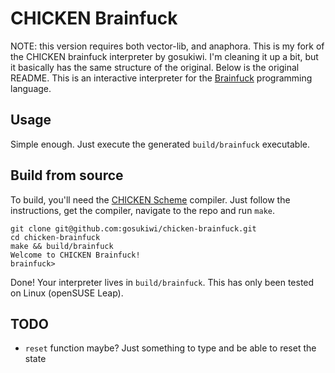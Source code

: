 # CHICKEN Brainfuck
NOTE: this version requires both vector-lib, and anaphora.
This is my fork of the CHICKEN brainfuck interpreter by gosukiwi.
I'm cleaning it up a bit, but it basically has the same structure of the original.
Below is the original README.
This is an interactive interpreter for the 
[Brainfuck](https://en.wikipedia.org/wiki/Brainfuck) programming language.

## Usage
Simple enough. Just execute the generated `build/brainfuck` executable.

## Build from source
To build, you'll need the [CHICKEN Scheme](http://code.call-cc.org/) compiler.
Just follow the instructions, get the compiler, navigate to the repo and run
`make`.

```
git clone git@github.com:gosukiwi/chicken-brainfuck.git
cd chicken-brainfuck
make && build/brainfuck
Welcome to CHICKEN Brainfuck!
brainfuck>
```

Done! Your interpreter lives in `build/brainfuck`. This has only been tested on
Linux (openSUSE Leap).

## TODO
 * `reset` function maybe? Just something to type and be able to reset the state
